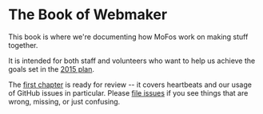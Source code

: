 The Book of Webmaker
=====

This book is where we're documenting how MoFos work on making stuff together.

It is intended for both staff and volunteers who want to help us achieve the goals set in the [2015 plan](learning2015_plan.html).

The [first chapter](heartbeats.html) is ready for review -- it covers heartbeats and our usage of GitHub issues in particular.  Please [file issues](https://github.com/MozillaFoundation/book.webmaker.org/issues/) if you see things that are wrong, missing, or just confusing.